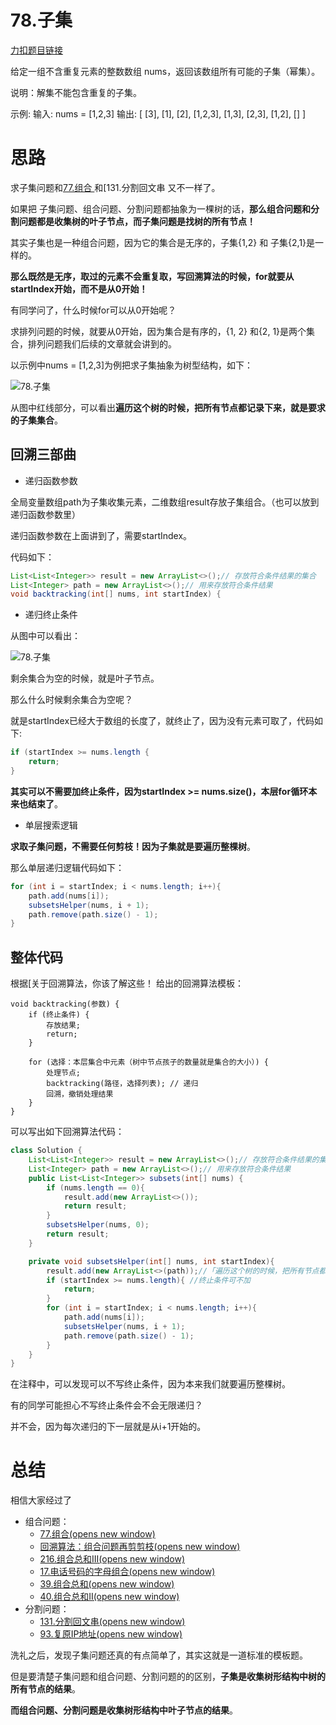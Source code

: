 # 78.子集

[力扣题目链接](https://leetcode-cn.com/problems/subsets/)

给定一组不含重复元素的整数数组 nums，返回该数组所有可能的子集（幂集）。

说明：解集不能包含重复的子集。

示例: 输入: nums = [1,2,3] 输出: [ [3],  [1],  [2],  [1,2,3],  [1,3],  [2,3],  [1,2],  [] ]

# 思路

求子集问题和[77.组合 ](https://programmercarl.com/0077.组合.html)和[131.分割回文串 又不一样了。

如果把 子集问题、组合问题、分割问题都抽象为一棵树的话，**那么组合问题和分割问题都是收集树的叶子节点，而子集问题是找树的所有节点！**

其实子集也是一种组合问题，因为它的集合是无序的，子集{1,2} 和 子集{2,1}是一样的。

**那么既然是无序，取过的元素不会重复取，写回溯算法的时候，for就要从startIndex开始，而不是从0开始！**

有同学问了，什么时候for可以从0开始呢？

求排列问题的时候，就要从0开始，因为集合是有序的，{1, 2} 和{2, 1}是两个集合，排列问题我们后续的文章就会讲到的。

以示例中nums = [1,2,3]为例把求子集抽象为树型结构，如下：

![78.子集](https://typora-gao-pic.oss-cn-beijing.aliyuncs.com/202011232041348.png)

从图中红线部分，可以看出**遍历这个树的时候，把所有节点都记录下来，就是要求的子集集合**。

## 回溯三部曲

- 递归函数参数

全局变量数组path为子集收集元素，二维数组result存放子集组合。（也可以放到递归函数参数里）

递归函数参数在上面讲到了，需要startIndex。

代码如下：

```java
List<List<Integer>> result = new ArrayList<>();// 存放符合条件结果的集合
List<Integer> path = new ArrayList<>();// 用来存放符合条件结果
void backtracking(int[] nums, int startIndex) {
```

- 递归终止条件


从图中可以看出：

![78.子集](https://typora-gao-pic.oss-cn-beijing.aliyuncs.com/202011232041348.png)

剩余集合为空的时候，就是叶子节点。

那么什么时候剩余集合为空呢？

就是startIndex已经大于数组的长度了，就终止了，因为没有元素可取了，代码如下:

```java
if (startIndex >= nums.length {
    return;
}
```

**其实可以不需要加终止条件，因为startIndex >= nums.size()，本层for循环本来也结束了**。

- 单层搜索逻辑

**求取子集问题，不需要任何剪枝！因为子集就是要遍历整棵树**。

那么单层递归逻辑代码如下：

```java
for (int i = startIndex; i < nums.length; i++){
    path.add(nums[i]);
    subsetsHelper(nums, i + 1);
    path.remove(path.size() - 1);
}
```

## 整体代码

根据[关于回溯算法，你该了解这些！ 给出的回溯算法模板：

```text
void backtracking(参数) {
    if (终止条件) {
        存放结果;
        return;
    }

    for (选择：本层集合中元素（树中节点孩子的数量就是集合的大小）) {
        处理节点;
        backtracking(路径，选择列表); // 递归
        回溯，撤销处理结果
    }
}
```

可以写出如下回溯算法代码：

```java
class Solution {
    List<List<Integer>> result = new ArrayList<>();// 存放符合条件结果的集合
    List<Integer> path = new ArrayList<>();// 用来存放符合条件结果
    public List<List<Integer>> subsets(int[] nums) {
        if (nums.length == 0){
            result.add(new ArrayList<>());
            return result;
        }
        subsetsHelper(nums, 0);
        return result;
    }

    private void subsetsHelper(int[] nums, int startIndex){
        result.add(new ArrayList<>(path));//「遍历这个树的时候，把所有节点都记录下来，就是要求的子集集合」。
        if (startIndex >= nums.length){ //终止条件可不加
            return;
        }
        for (int i = startIndex; i < nums.length; i++){
            path.add(nums[i]);
            subsetsHelper(nums, i + 1);
            path.remove(path.size() - 1);
        }
    }
}
```

在注释中，可以发现可以不写终止条件，因为本来我们就要遍历整棵树。

有的同学可能担心不写终止条件会不会无限递归？

并不会，因为每次递归的下一层就是从i+1开始的。

# 总结

相信大家经过了

- 组合问题：
  - [77.组合(opens new window)](https://programmercarl.com/0077.组合.html)
  - [回溯算法：组合问题再剪剪枝(opens new window)](https://programmercarl.com/0077.组合优化.html)
  - [216.组合总和III(opens new window)](https://programmercarl.com/0216.组合总和III.html)
  - [17.电话号码的字母组合(opens new window)](https://programmercarl.com/0017.电话号码的字母组合.html)
  - [39.组合总和(opens new window)](https://programmercarl.com/0039.组合总和.html)
  - [40.组合总和II(opens new window)](https://programmercarl.com/0040.组合总和II.html)
- 分割问题：
  - [131.分割回文串(opens new window)](https://programmercarl.com/0131.分割回文串.html)
  - [93.复原IP地址(opens new window)](https://programmercarl.com/0093.复原IP地址.html)

洗礼之后，发现子集问题还真的有点简单了，其实这就是一道标准的模板题。

但是要清楚子集问题和组合问题、分割问题的的区别，**子集是收集树形结构中树的所有节点的结果**。

**而组合问题、分割问题是收集树形结构中叶子节点的结果**。